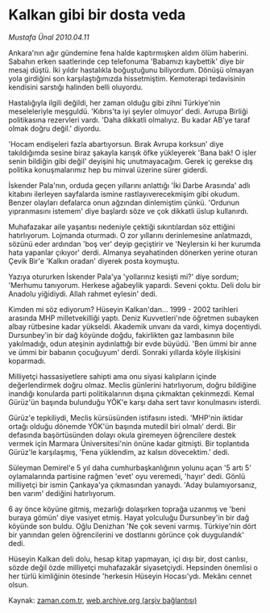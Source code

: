 # Kalkan gibi bir dosta veda

*Mustafa Ünal 2010.04.11*

<tr><td class="metin" colspan="2" style="padding-top: 20px; padding-left: 5px; ">Ankara'nın ağır gündemine fena halde kaptırmışken aldım ölüm haberini. Sabahın erken saatlerinde cep telefonuma 'Babamızı kaybettik' diye bir mesaj düştü. İki yıldır hastalıkla boğuştuğunu biliyordum. Dönüşü olmayan yola girdiğini son karşılaştığımızda hissetmiştim. Kemoterapi tedavisinin kendisini sarstığı halinden belli oluyordu.</td></tr><tr><td class="metin" colspan="2" style="padding-top: 20px; padding-left: 5px; "><p>Hastalığıyla ilgili değildi, her zaman olduğu gibi zihni Türkiye'nin meseleleriyle meşguldü. 'Kıbrıs'ta iyi şeyler olmuyor' dedi. Avrupa Birliği politikasına rezervleri vardı. 'Daha dikkatli olmalıyız. Bu kadar AB'ye taraf olmak doğru değil.' diyordu.
<p>'Hocam endişeleri fazla abartıyorsun. Bırak Avrupa korksun' diye takıldığımda sesine biraz şakayla karışık öfke yükleyerek 'Bana bak! O işler senin bildiğin gibi değil' deyişini hiç unutmayacağım. Gerek iç gerekse dış politika konuşmalarımız hep bu minval üzerine sürer giderdi.
<p>İskender Pala'nın, orduda geçen yıllarını anlattığı 'İki Darbe Arasında' adlı kitabını ilerleyen sayfalarda ismine rastlayıverecekmişim gibi okudum. Benzer olayları defalarca onun ağzından dinlemiştim çünkü. 'Ordunun yıpranmasını istemem' diye başlardı söze ve çok dikkatli üslup kullanırdı.
<p>Muhafazakar aile yaşantısı nedeniyle çektiği sıkıntılardan söz ettiğini hatırlıyorum. Lojmanda oturmadı. O zor yıllarını derinlemesine anlatmazdı, sözünü eder ardından 'boş ver' deyip geçiştirir ve 'Neylersin ki her kurumda hata yapanlar çıkıyor' derdi. Almanya seyahatinden dönerken yerine oturan Çevik Bir'e 'Kalkın oradan' diyerek posta koymuştu.
<p>Yazıya otururken İskender Pala'ya 'yollarınız kesişti mi?' diye sordum; 'Merhumu tanıyorum. Herkese ağabeylik yapardı. Seveni çoktu. Deli dolu bir Anadolu yiğidiydi. Allah rahmet eylesin' dedi.
<p>Kimden mi söz ediyorum? Hüseyin Kalkan'dan... 1999 - 2002 tarihleri arasında MHP milletvekilliği yaptı. Deniz Kuvvetleri'nde öğretmen subayken albay rütbesine kadar yükseldi. Akademik unvanı da vardı, kimya doçentiydi. Dursunbey'in bir dağ köyünde doğdu, fakirlikten gaz lambasının bile yakılmadığı, odun ateşinin aydınlattığı bir evde büyüdü. 'Ben ümmi bir anne ve ümmi bir babanın çocuğuyum' derdi. Sonraki yıllarda köyle ilişkisini koparmadı.
<p>Milliyetçi hassasiyetlere sahipti ama onu siyasi kalıpların içinde değerlendirmek doğru olmaz. Meclis günlerini hatırlıyorum, doğru bildiğine inandığı konularda parti politikalarının dışına çıkmaktan çekinmezdi. Kemal Gürüz'ün başında bulunduğu YÖK'e karşı daha sert tavır konulmasını isterdi.
<p>Gürüz'e tepkiliydi, Meclis kürsüsünden istifasını istedi. 'MHP'nin iktidar ortağı olduğu dönemde YÖK'ün başında mutedil biri olmalı' derdi. Bir defasında başörtüsünden dolayı okula giremeyen öğrencilere destek vermek için Marmara Üniversitesi'nin önüne kadar gitmişti. Bir toplantıda Gürüz'le karşılaşmış, 'Fena yüklendim, az kalsın dövecektim.' dedi.
<p>Süleyman Demirel'e 5 yıl daha cumhurbaşkanlığının yolunu açan '5 artı 5' oylamalarında partisine rağmen 'evet' oyu veremedi, 'hayır' dedi. Gönlü milliyetçi bir ismin Çankaya'ya çıkmasından yanaydı. 'Aday bulamıyorsanız, ben varım' dediğini hatırlıyorum.
<p>6 ay önce köyüne gitmiş, mezarlığı dolaşırken toprağa uzanmış ve 'beni buraya gömün' diye vasiyet etmiş. Hayat yolculuğu Dursunbey'in bir dağ köyünde son buldu. Oğlu Denizhan 'Ne çok seveni varmış. Türkiye'nin dört bir yanından gelen öğrencilerini ve dostlarını görünce çok duygulandık' dedi.
<p>Hüseyin Kalkan deli dolu, hesap kitap yapmayan, içi dışı bir, dost canlısı, sözde değil özde milliyetçi muhafazakâr siyasetçiydi. Hepsinden önemlisi o her türlü kimliğinin ötesinde 'herkesin Hüseyin Hocası'ydı. Mekânı cennet olsun. <br/></p></p></p></p></p></p></p></p></p></p></p></td></tr>

Kaynak: [zaman.com.tr](http://zaman.com.tr/yazar.do?yazino=971724), [web.archive.org (arşiv bağlantısı)](http://web.archive.org/web/20100422214008/http://www.zaman.com.tr:80/yazar.do?yazino=971724)
